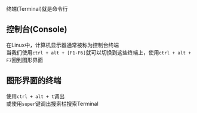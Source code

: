 终端(Terminal)就是命令行     
## 控制台(Console)     
在Linux中，计算机显示器通常被称为控制台终端     
当我们使用```ctrl + alt + [F1-F6]```就可以切换到这些终端上，使用```ctrl + alt + F7```回到图形界面      
## 图形界面的终端   
使用```ctrl + alt + t```调出     
或使用```super```键调出搜索栏搜索Terminal       
